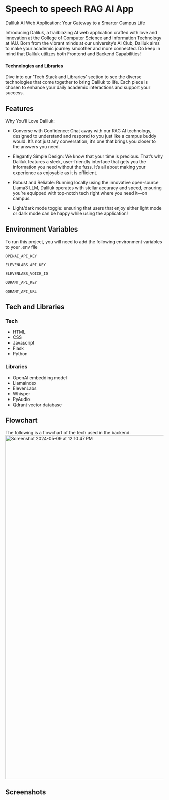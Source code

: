 
# Speech to speech RAG AI App

Daliluk AI Web Application: Your Gateway to a Smarter Campus Life

Introducing Daliluk, a trailblazing AI web application crafted with love and innovation at the College of Computer Science and Information Technology at IAU. Born from the vibrant minds at our university’s AI Club, Daliluk aims to make your academic journey smoother and more connected. Do keep in mind that Daliluk utilizes both Frontend and Backend Capabilities!

#### Technologies and Libraries

Dive into our 'Tech Stack and Libraries' section to see the diverse technologies that come together to bring Daliluk to life. Each piece is chosen to enhance your daily academic interactions and support your success.


## Features

Why You’ll Love Daliluk:

- Converse with Confidence: Chat away with our RAG AI technology, designed to understand and respond to you just like a campus buddy would. It’s not just any conversation; it’s one that brings you closer to the answers you need.

- Elegantly Simple Design: We know that your time is precious. That’s why Daliluk features a sleek, user-friendly interface that gets you the information you need without the fuss. It’s all about making your experience as enjoyable as it is efficient.

- Robust and Reliable: Running locally using the innovative open-source Llama3 LLM, Daliluk operates with stellar accuracy and speed, ensuring you’re equipped with top-notch tech right where you need it—on campus.

- Light/dark mode toggle: ensuring that users that enjoy either light mode or dark mode can be happy while using the application!
## Environment Variables

To run this project, you will need to add the following environment variables to your .env file

`OPENAI_API_KEY`

`ELEVENLABS_API_KEY`

`ELEVENLABS_VOICE_ID`

`QDRANT_API_KEY`

`QDRANT_API_URL`
## Tech and Libraries

### Tech

- HTML
- CSS
- Javascript
- Flask
- Python

### Libraries

- OpenAI embedding model
- Llamaindex
- ElevenLabs
- Whisper
- PyAudio
- Qdrant vector database
## Flowchart
The following is a flowchart of the tech used in the backend.
<img width="1091" alt="Screenshot 2024-05-09 at 12 10 47 PM" src="https://github.com/FarisAI24/Speech-to-speech-RAG-AI-App/assets/129112288/862bc270-ca94-4fe7-8f3f-2f8b77933f13">

## Screenshots

